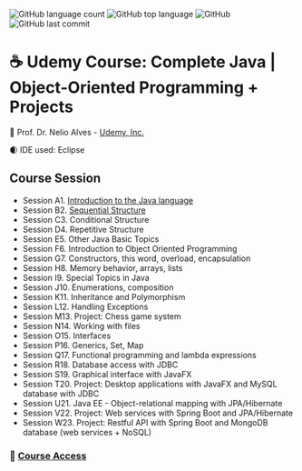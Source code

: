 ![GitHub language count](https://img.shields.io/github/languages/count/souzafcharles/Complete-Java-Object-Oriented-Programming-and-Projects)
![GitHub top language](https://img.shields.io/github/languages/top/souzafcharles/Complete-Java-Object-Oriented-Programming-and-Projects)
![GitHub](https://img.shields.io/github/license/souzafcharles/Complete-Java-Object-Oriented-Programming-and-Projects)
![GitHub last commit](https://img.shields.io/github/last-commit/souzafcharles/Complete-Java-Object-Oriented-Programming-and-Projects)


# :coffee: Udemy Course: Complete Java | Object-Oriented Programming + Projects

:triangular_flag_on_post: Prof. Dr. Nelio Alves - [Udemy, Inc.](https://www.udemy.com/)

:waxing_crescent_moon: IDE used: Eclipse


## Course Session

- Session A1. [Introduction to the Java language](https://github.com/souzafcharles/Complete-Java-Object-Oriented-Programming-and-Projects/tree/master/Session_A1_Introduction_to_the_Java_Language)
- Session B2. [Sequential Structure](https://github.com/souzafcharles/Complete-Java-Object-Oriented-Programming-and-Projects/tree/master/Session_B2_Sequential_Structure)
- Session C3. Conditional Structure
- Session D4. Repetitive Structure
- Session E5. Other Java Basic Topics
- Session F6. Introduction to Object Oriented Programming
- Session G7. Constructors, this word, overload, encapsulation
- Session H8. Memory behavior, arrays, lists
- Session I9. Special Topics in Java
- Session J10. Enumerations, composition
- Session K11. Inheritance and Polymorphism
- Session L12. Handling Exceptions
- Session M13. Project: Chess game system
- Session N14. Working with files
- Session O15. Interfaces
- Session P16. Generics, Set, Map
- Session Q17. Functional programming and lambda expressions
- Session R18. Database access with JDBC
- Session S19. Graphical interface with JavaFX
- Session T20. Project: Desktop applications with JavaFX and MySQL database with JDBC
- Session U21. Java EE - Object-relational mapping with JPA/Hibernate
- Session V22. Project: Web services with Spring Boot and JPA/Hibernate
- Session W23. Project: Restful API with Spring Boot and MongoDB database (web services + NoSQL)

### :link: [Course Access](https://www.udemy.com/course/java-curso-completo/)

